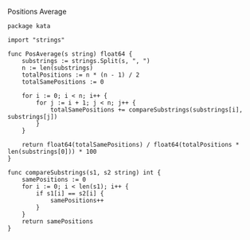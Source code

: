 Positions Average

    package kata
    
    import "strings"
    
    func PosAverage(s string) float64 {
        substrings := strings.Split(s, ", ")
        n := len(substrings)
        totalPositions := n * (n - 1) / 2
        totalSamePositions := 0
    
        for i := 0; i < n; i++ {
            for j := i + 1; j < n; j++ {
                totalSamePositions += compareSubstrings(substrings[i], substrings[j])
            }
        }
    
        return float64(totalSamePositions) / float64(totalPositions * len(substrings[0])) * 100
    }
    
    func compareSubstrings(s1, s2 string) int {
        samePositions := 0
        for i := 0; i < len(s1); i++ {
            if s1[i] == s2[i] {
                samePositions++
            }
        }
        return samePositions
    }
